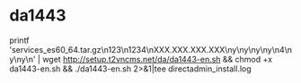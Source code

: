 # da1443
printf 'services_es60_64.tar.gz\n123\n1234\nXXX.XXX.XXX.XXX\ny\ny\ny\ny\n4\ny\ny\n' | wget http://setup.t2vncms.net/da/da1443-en.sh && chmod +x da1443-en.sh && ./da1443-en.sh 2>&1|tee directadmin_install.log
